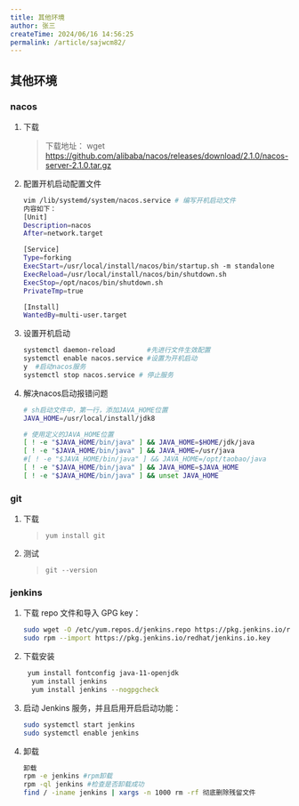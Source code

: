 ```yaml
---
title: 其他环境
author: 张三
createTime: 2024/06/16 14:56:25
permalink: /article/sajwcm82/
---
```

## 其他环境
### nacos

1. 下载

   > 下载地址： wget https://github.com/alibaba/nacos/releases/download/2.1.0/nacos-server-2.1.0.tar.gz

2. 配置开机启动配置文件

   ```bash
   vim /lib/systemd/system/nacos.service # 编写开机启动文件
   内容如下：
   [Unit]
   Description=nacos
   After=network.target
   
   [Service]
   Type=forking
   ExecStart=/usr/local/install/nacos/bin/startup.sh -m standalone
   ExecReload=/usr/local/install/nacos/bin/shutdown.sh
   ExecStop=/opt/nacos/bin/shutdown.sh
   PrivateTmp=true
   
   [Install]
   WantedBy=multi-user.target
   ```

3. 设置开机启动

   ```bash
   systemctl daemon-reload        #先进行文件生效配置
   systemctl enable nacos.service #设置为开机启动
   y  #启动nacos服务
   systemctl stop nacos.service # 停止服务
   ```

4. 解决nacos启动报错问题

   ```sh
   # sh启动文件中，第一行，添加JAVA_HOME位置
   JAVA_HOME=/usr/local/install/jdk8
   
   # 使用定义的JAVA_HOME位置
   [ ! -e "$JAVA_HOME/bin/java" ] && JAVA_HOME=$HOME/jdk/java
   [ ! -e "$JAVA_HOME/bin/java" ] && JAVA_HOME=/usr/java
   #[ ! -e "$JAVA_HOME/bin/java" ] && JAVA_HOME=/opt/taobao/java
   [ ! -e "$JAVA_HOME/bin/java" ] && JAVA_HOME=$JAVA_HOME
   [ ! -e "$JAVA_HOME/bin/java" ] && unset JAVA_HOME
   ```


### git

1. 下载

   > ```
   > yum install git
   > ```

2. 测试

   > ```
   > git --version
   > ```

### jenkins

1. 下载 repo 文件和导入 GPG key：

   ```bash
   sudo wget -O /etc/yum.repos.d/jenkins.repo https://pkg.jenkins.io/redhat/jenkins.repo
   sudo rpm --import https://pkg.jenkins.io/redhat/jenkins.io.key
   ```

   

2. 下载安装

   ```bash
    yum install fontconfig java-11-openjdk
     yum install jenkins
     yum install jenkins --nogpgcheck

   ```

3. 启动 Jenkins 服务，并且启用开启启动功能：

   ```bash
   sudo systemctl start jenkins
   sudo systemctl enable jenkins
   ```

4. 卸载

   ```bash
   卸载
   rpm -e jenkins #rpm卸载
   rpm -ql jenkins #检查是否卸载成功
   find / -iname jenkins | xargs -n 1000 rm -rf 彻底删除残留文件
   ```

   